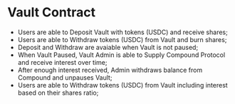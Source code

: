 # Vault Contract

- Users are able to Deposit Vault with tokens (USDC) and receive shares;
- Users are able to Withdraw tokens (USDC) from Vault and burn shares;
- Deposit and Withdraw are avaiable when Vault is not paused;
- When Vault Paused, Vault Admin is able to Supply Compound Protocol and receive interest over time;
- After enough interest received, Admin withdraws balance from Compound and unpauses Vault;
- Users are able to Withdraw tokens (USDC) from Vault including interest based on their shares ratio;